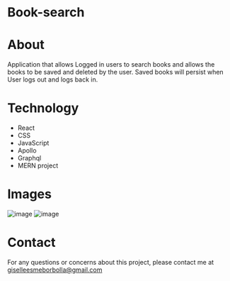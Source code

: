 # Book-search

# About
Application that allows Logged in users to search books and allows the books to be saved and deleted by the user. Saved books will persist when User logs out and logs back in.

# Technology
* React
* CSS
* JavaScript
* Apollo
* Graphql
* MERN project


# Images
![image](https://user-images.githubusercontent.com/89003419/140633223-0078e550-3a35-4a6a-a879-cbb1b0e3d0c8.png)
![image](https://user-images.githubusercontent.com/89003419/140633236-f9433deb-7de0-4cb6-a3ba-b5d7c687a099.png)

# Contact

For any questions or concerns about this project, please contact me at giselleesmeborbolla@gmail.com

